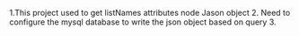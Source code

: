 1.This project used to get listNames attributes node Jason object
2. Need to configure the mysql database to write the json object based on query
3. 
